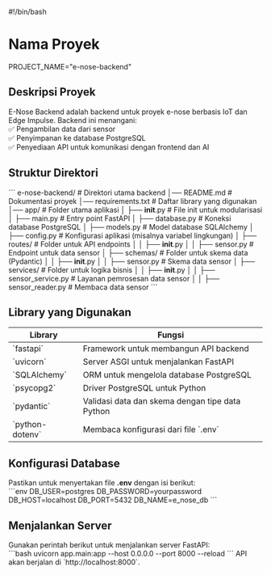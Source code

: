 #!/bin/bash

# Nama Proyek
PROJECT_NAME="e-nose-backend"

## **Deskripsi Proyek**
E-Nose Backend adalah backend untuk proyek e-nose berbasis IoT dan Edge Impulse. Backend ini menangani:  
✅ Pengambilan data dari sensor  
✅ Penyimpanan ke database PostgreSQL  
✅ Penyediaan API untuk komunikasi dengan frontend dan AI  

## **Struktur Direktori**
\`\`\`
e-nose-backend/        # Direktori utama backend
│── README.md          # Dokumentasi proyek
│── requirements.txt   # Daftar library yang digunakan
│── app/               # Folder utama aplikasi
│   ├── __init__.py    # File init untuk modularisasi
│   ├── main.py        # Entry point FastAPI
│   ├── database.py    # Koneksi database PostgreSQL
│   ├── models.py      # Model database SQLAlchemy
│   ├── config.py      # Konfigurasi aplikasi (misalnya variabel lingkungan)
│   ├── routes/        # Folder untuk API endpoints
│   │   ├── __init__.py
│   │   ├── sensor.py  # Endpoint untuk data sensor
│   ├── schemas/       # Folder untuk skema data (Pydantic)
│   │   ├── __init__.py
│   │   ├── sensor.py  # Skema data sensor
│   ├── services/      # Folder untuk logika bisnis
│   │   ├── __init__.py
│   │   ├── sensor_service.py  # Layanan pemrosesan data sensor
│   │   ├── sensor_reader.py  # Membaca data sensor
\`\`\`


## **Library yang Digunakan**
| Library           | Fungsi |
|------------------|-------------------------------------------------|
| \`fastapi\`        | Framework untuk membangun API backend |
| \`uvicorn\`        | Server ASGI untuk menjalankan FastAPI |
| \`SQLAlchemy\`     | ORM untuk mengelola database PostgreSQL |
| \`psycopg2\`       | Driver PostgreSQL untuk Python |
| \`pydantic\`       | Validasi data dan skema dengan tipe data Python |
| \`python-dotenv\`  | Membaca konfigurasi dari file \`.env\` |

## **Konfigurasi Database**
Pastikan untuk menyertakan file **.env** dengan isi berikut:  
\`\`\`env
DB_USER=postgres
DB_PASSWORD=yourpassword
DB_HOST=localhost
DB_PORT=5432
DB_NAME=e_nose_db
\`\`\`

## **Menjalankan Server**
Gunakan perintah berikut untuk menjalankan server FastAPI:  
\`\`\`bash
uvicorn app.main:app --host 0.0.0.0 --port 8000 --reload
\`\`\`
API akan berjalan di \`http://localhost:8000\`.

